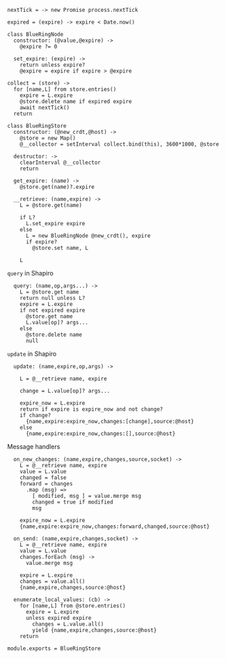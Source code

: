     nextTick = -> new Promise process.nextTick

    expired = (expire) -> expire < Date.now()

    class BlueRingNode
      constructor: (@value,@expire) ->
        @expire ?= 0

      set_expire: (expire) ->
        return unless expire?
        @expire = expire if expire > @expire

    collect = (store) ->
      for [name,L] from store.entries()
        expire = L.expire
        @store.delete name if expired expire
        await nextTick()
      return

    class BlueRingStore
      constructor: (@new_crdt,@host) ->
        @store = new Map()
        @__collector = setInterval collect.bind(this), 3600*1000, @store

      destructor: ->
        clearInterval @__collector
        return

      get_expire: (name) ->
        @store.get(name)?.expire

      __retrieve: (name,expire) ->
        L = @store.get(name)

        if L?
          L.set_expire expire
        else
          L = new BlueRingNode @new_crdt(), expire
          if expire?
            @store.set name, L

        L

`query` in Shapiro

      query: (name,op,args...) ->
        L = @store.get name
        return null unless L?
        expire = L.expire
        if not expired expire
          @store.get name
          L.value[op]? args...
        else
          @store.delete name
          null

`update` in Shapiro

      update: (name,expire,op,args) ->

        L = @__retrieve name, expire

        change = L.value[op]? args...

        expire_now = L.expire
        return if expire is expire_now and not change?
        if change?
          {name,expire:expire_now,changes:[change],source:@host}
        else
          {name,expire:expire_now,changes:[],source:@host}

Message handlers

      on_new_changes: (name,expire,changes,source,socket) ->
        L = @__retrieve name, expire
        value = L.value
        changed = false
        forward = changes
          .map (msg) =>
            [ modified, msg ] = value.merge msg
            changed = true if modified
            msg

        expire_now = L.expire
        {name,expire:expire_now,changes:forward,changed,source:@host}

      on_send: (name,expire,changes,socket) ->
        L = @__retrieve name, expire
        value = L.value
        changes.forEach (msg) ->
          value.merge msg

        expire = L.expire
        changes = value.all()
        {name,expire,changes,source:@host}

      enumerate_local_values: (cb) ->
        for [name,L] from @store.entries()
          expire = L.expire
          unless expired expire
            changes = L.value.all()
            yield {name,expire,changes,source:@host}
        return

    module.exports = BlueRingStore
